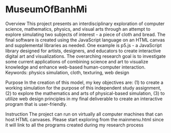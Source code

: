 # MuseumOfBanhMi

Overview
This project presents an interdisciplinary exploration of computer science, mathematics,
physics, and visual arts through an attempt to explore simulating two subjects of interest -
a piece of cloth and bread. The final software is created using the JavaScript language on
an HTML canvas and supplemental libraries as needed. One example is p5.js - a JavaScript
library designed for artists, designers, and educators to create interactive digital art and
visualizations. The overarching research goal is to investigate some current applications of
combining science and art to visualize knowledge and enhance web-based human-computer
interaction.
Keywords: physics simulation, cloth, texturing, web design


Purpose
In the creation of this model, my key objectives are: (1) to create a working simulation
for the purpose of this independent study assignment, (2) to explore the mathematics and
arts of physical-based simulation, (3) to utilize web design principles in my final deliverable
to create an interactive program that is user-friendly.

Instruction
The project can run on virtually all computer machines that can host HTML canvases.
Please start exploring from the mainmenu.html since it will link to all the programs created during my research process
